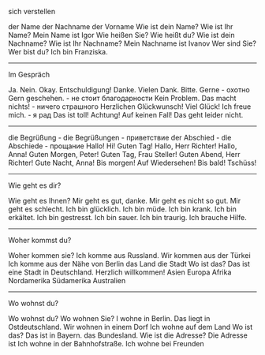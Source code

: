 sich verstellen

der Name
der Nachname
der Vorname
Wie ist dein Name?
Wie ist Ihr Name?
Mein Name ist Igor
Wie heißen Sie?
Wie heißt du?
Wie ist dein Nachname?
Wie ist Ihr Nachname?
Mein Nachname ist Ivanov
Wer sind Sie?
Wer bist du?
Ich bin Franziska.

---
Im Gespräch

Ja.
Nein.
Okay.
Entschuldigung!
Danke. Vielen Dank.
Bitte.
Gerne - охотно
Gern geschehen. - не стоит благодарности
Kein Problem.
Das macht nichts! - ничего страшного
Herzlichen Glückwunsch!
Viel Glück!
Ich freue mich. - я рад
Das ist toll!
Achtung!
Auf keinen Fall!
Das geht leider nicht.

---
die Begrüßung - die Begrüßungen - приветствие
der Abschied - die Abschiede - прощание
Hallo!
Hi!
Guten Tag!
Hallo, Herr Richter!
Hallo, Anna!
Guten Morgen, Peter!
Guten Tag, Frau Steller!
Guten Abend, Herr Richter!
Gute Nacht, Anna!
Bis morgen!
Auf Wiedersehen!
Bis bald!
Tschüss!

---
Wie geht es dir?

Wie geht es Ihnen?
Mir geht es gut, danke.
Mir geht es nicht so gut.
Mir geht es schlecht.
Ich bin glücklich.
Ich bin müde.
Ich bin krank.
Ich bin erkältet.
Ich bin gestresst.
Ich bin sauer.
Ich bin traurig.
Ich brauche Hilfe.


---
Woher kommst du?

Woher kommen sie?
Ich komme aus Russland.
Wir kommen aus der Türkei
Ich komme aus der Nähe von Berlin
das Land
die Stadt
Wo ist das?
Das ist eine Stadt in Deutschland.
Herzlich willkommen!
Asien
Europa
Afrika
Nordamerika
Südamerika
Australien

---
Wo wohnst du?

Wo wohnst du?
Wo wohnen Sie?
I wohne in Berlin.
Das liegt in Ostdeutschland.
Wir wohnen in einem Dorf
Ich wohne auf dem Land
Wo ist das?
Das ist in Bayern.
das Bundesland.
Wie ist die Adresse?
Die Adresse ist
Ich wohne in der Bahnhofstraße.
Ich wohne bei Freunden